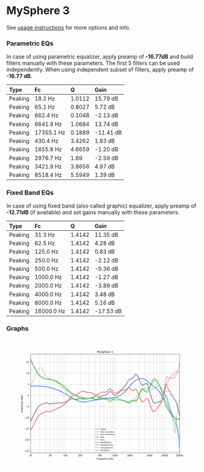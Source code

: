 # MySphere 3
See [usage instructions](https://github.com/jaakkopasanen/AutoEq#usage) for more options and info.

### Parametric EQs
In case of using parametric equalizer, apply preamp of **-16.77dB** and build filters manually
with these parameters. The first 5 filters can be used independently.
When using independent subset of filters, apply preamp of **-16.77 dB**.

| Type    | Fc         |      Q | Gain      |
|:--------|:-----------|:-------|:----------|
| Peaking | 18.2 Hz    | 1.0112 | 15.79 dB  |
| Peaking | 65.1 Hz    | 0.8027 | 5.72 dB   |
| Peaking | 662.4 Hz   | 0.1048 | -2.13 dB  |
| Peaking | 6641.9 Hz  | 1.0684 | 13.74 dB  |
| Peaking | 17355.1 Hz | 0.1889 | -11.41 dB |
| Peaking | 430.4 Hz   | 3.4262 | 1.83 dB   |
| Peaking | 1855.8 Hz  | 4.6659 | -1.20 dB  |
| Peaking | 2976.7 Hz  | 1.69   | -2.59 dB  |
| Peaking | 3421.9 Hz  | 3.8656 | 4.97 dB   |
| Peaking | 8518.4 Hz  | 5.5949 | 1.39 dB   |

### Fixed Band EQs
In case of using fixed band (also called graphic) equalizer, apply preamp of **-12.71dB**
(if available) and set gains manually with these parameters.

| Type    | Fc         |      Q | Gain      |
|:--------|:-----------|:-------|:----------|
| Peaking | 31.3 Hz    | 1.4142 | 11.35 dB  |
| Peaking | 62.5 Hz    | 1.4142 | 4.28 dB   |
| Peaking | 125.0 Hz   | 1.4142 | 0.83 dB   |
| Peaking | 250.0 Hz   | 1.4142 | -2.12 dB  |
| Peaking | 500.0 Hz   | 1.4142 | -0.36 dB  |
| Peaking | 1000.0 Hz  | 1.4142 | -1.27 dB  |
| Peaking | 2000.0 Hz  | 1.4142 | -3.89 dB  |
| Peaking | 4000.0 Hz  | 1.4142 | 3.48 dB   |
| Peaking | 8000.0 Hz  | 1.4142 | 5.16 dB   |
| Peaking | 16000.0 Hz | 1.4142 | -17.53 dB |

### Graphs
![](./MySphere%203.png)